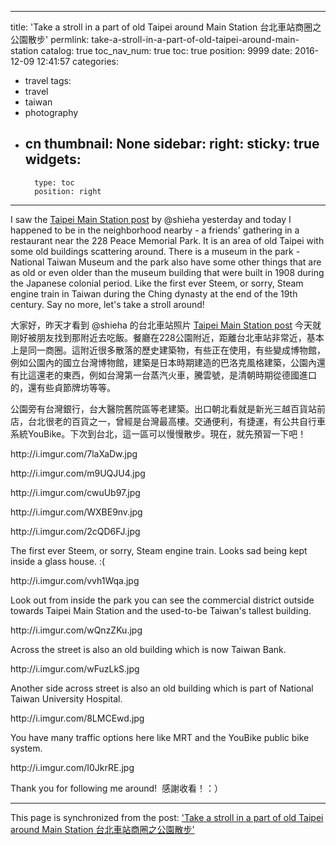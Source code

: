 
---
title: 'Take a stroll in a part of old Taipei around Main Station 台北車站商圈之公園散步'
permlink: take-a-stroll-in-a-part-of-old-taipei-around-main-station
catalog: true
toc_nav_num: true
toc: true
position: 9999
date: 2016-12-09 12:41:57
categories:
- travel
tags:
- travel
- taiwan
- photography
- cn
thumbnail: None
sidebar:
    right:
        sticky: true
widgets:
    -
        type: toc
        position: right
---


<html>
<p>I saw the <a href="https://steemit.com/photography/@shieha/taipei-main-station-blue-hour-photography-tips-original-photo">Taipei Main Station post</a> by @shieha yesterday and today I happened to be in the neighborhood nearby - a friends' gathering in a restaurant near the 228 Peace Memorial Park. It is an area of old Taipei with some old buildings scattering around. There is a museum in the park - National Taiwan Museum and the park also have some other things that are as old or even older than the museum building that were built in 1908 during the Japanese colonial period. Like the first ever Steem, or sorry, Steam engine train in Taiwan during the Ching dynasty at the end of the 19th century. Say no more, let's take a stroll around!</p>
<p>大家好，昨天才看到 @shieha 的台北車站照片 <a href="https://steemit.com/photography/@shieha/taipei-main-station-blue-hour-photography-tips-original-photo">Taipei Main Station post</a> 今天就剛好被朋友找到那附近去吃飯。餐廳在228公園附近，距離台北車站非常近，基本上是同一商圈。這附近很多散落的歷史建築物，有些正在使用，有些變成博物館，例如公園內的國立台灣博物館，建築是日本時期建造的巴洛克風格建築，公園內還有比這還老的東西，例如台灣第一台蒸汽火車，騰雲號，是清朝時期從德國進口的，還有些貞節牌坊等等。</p>
<p>公園旁有台灣銀行，台大醫院舊院區等老建築。出口朝北看就是新光三越百貨站前店，台北很老的百貨之一，曾經是台灣最高樓。交通便利，有捷運，有公共自行車系統YouBike。下次到台北，這一區可以慢慢散步。現在，就先預習一下吧！</p>
<p>http://i.imgur.com/7laXaDw.jpg</p>
<p>http://i.imgur.com/m9UQJU4.jpg</p>
<p>http://i.imgur.com/cwuUb97.jpg</p>
<p>http://i.imgur.com/WXBE9nv.jpg</p>
<p>http://i.imgur.com/2cQD6FJ.jpg</p>
<p>The first ever Steem, or sorry, Steam engine train. Looks sad being kept inside a glass house. :(</p>
<p>http://i.imgur.com/vvh1Wqa.jpg</p>
<p>Look out from inside the park you can see the commercial district outside towards Taipei Main Station and the used-to-be Taiwan's tallest building.</p>
<p>http://i.imgur.com/wQnzZKu.jpg</p>
<p>Across the street is also an old building which is now Taiwan Bank.</p>
<p>http://i.imgur.com/wFuzLkS.jpg</p>
<p>Another side across street is also an old building which is part of National Taiwan University Hospital.</p>
<p>http://i.imgur.com/8LMCEwd.jpg</p>
<p>You have many traffic options here like MRT and the YouBike public bike system.</p>
<p>http://i.imgur.com/I0JkrRE.jpg</p>
<p>Thank you for following me around! &nbsp;感謝收看！：）</p>
</html>

- - -

This page is synchronized from the post: ['Take a stroll in a part of old Taipei around Main Station 台北車站商圈之公園散步'](https://steemit.com/@deanliu/take-a-stroll-in-a-part-of-old-taipei-around-main-station)
